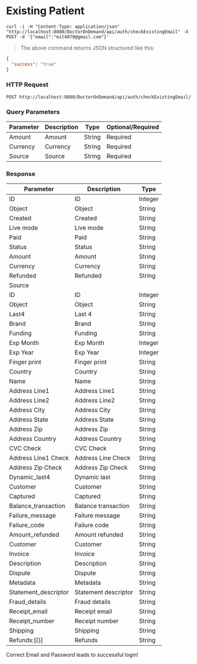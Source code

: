 

# Existing Patient



```shell
curl -i -H "Content-Type: application/json" "http://localhost:8080/DoctorOnDemand/api/auth/checkExistingEmail" -X POST -d '{"email":"mit4079@gmail.com"}'

```
> The above command returns JSON structured like this:

```json
{
  "success": "true"
}
```
### HTTP Request

`POST http://localhost:8080/DoctorOnDemand/api/auth/checkExistingEmail/
`
### Query Parameters

Parameter |  Description | Type | Optional/Required
--------- | ------------ | ---- | ----------------
Amount | Amount | String | Required
Currency | Currency | String | Required
Source | Source | String | Required

### Response

Parameter |  Description | Type 
--------- | ------------ | ---- 
ID | ID | Integer 
Object | Object | String
Created | Created | String
Live mode | Live mode | String
Paid | Paid | String
Status | Status | String
Amount | Amount | String
Currency | Currency | String
Refunded | Refunded | String
 | Source | 
ID | ID | Integer 
Object | Object | String
Last4 | Last 4 | String
Brand | Brand | String
Funding | Funding | String
Exp Month | Exp Month | Integer
Exp Year| Exp Year | Integer
Finger print | Finger print | String
Country | Country | String
Name | Name | String
Address Line1 | Address Line1 | String
Address Line2 | Address Line2 | String
Address City | Address City | String
Address State | Address State | String
Address Zip | Address Zip | String
Address Country | Address Country | String
CVC Check | CVC Check | String
Address Line1 Check | Address Line Check | String
Address Zip Check | Address Zip Check | String
Dynamic_last4 | Dynamic last | String
Customer | Customer | String
Captured | Captured | String
Balance_transaction | Balance transaction | String
Failure_message | Failure message | String
Failure_code | Failure code | String
Amount_refunded | Amount refunded | String
Customer | Customer | String
Invoice | Invoice | String
Description | Description | String
Dispute | Dispute | String
Metadata | Metadata | String
Statement_descriptor | Statement descriptor | String
Fraud_details | Fraud details | String
Receipt_email | Receipt email | String
Receipt_number | Receipt number | String
Shipping | Shipping | String
Refunds:[{}] | Refunds | String

<aside class="notice">
 Correct Email and Password leads to successful login!
</aside>


